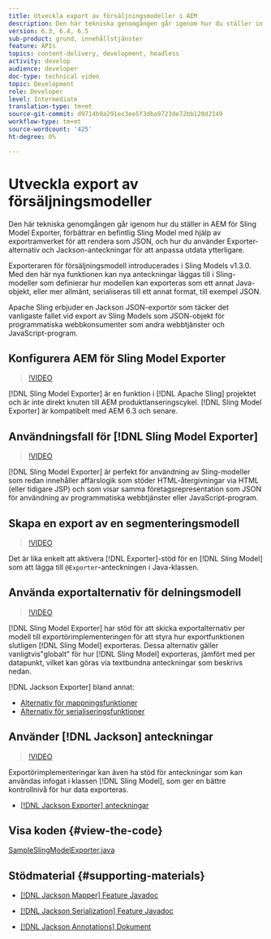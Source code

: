 ```yaml
---
title: Utveckla export av försäljningsmodeller i AEM
description: Den här tekniska genomgången går igenom hur du ställer in AEM för Sling Model Exporter, förbättrar en befintlig Sling Model med hjälp av exportramverket för att rendera som JSON, och hur du använder Exporter-alternativ och Jackson-anteckningar för att anpassa utdata ytterligare.
version: 6.3, 6.4, 6.5
sub-product: grund, innehållstjänster
feature: APIs
topics: content-delivery, development, headless
activity: develop
audience: developer
doc-type: technical video
topic: Development
role: Developer
level: Intermediate
translation-type: tm+mt
source-git-commit: d9714b9a291ec3ee5f3dba9723de72bb120d2149
workflow-type: tm+mt
source-wordcount: '425'
ht-degree: 0%

---
```



# Utveckla export av försäljningsmodeller

Den här tekniska genomgången går igenom hur du ställer in AEM för Sling Model Exporter, förbättrar en befintlig Sling Model med hjälp av exportramverket för att rendera som JSON, och hur du använder Exporter-alternativ och Jackson-anteckningar för att anpassa utdata ytterligare.

Exporteraren för försäljningsmodell introducerades i Sling Models v1.3.0. Med den här nya funktionen kan nya anteckningar läggas till i Sling-modeller som definierar hur modellen kan exporteras som ett annat Java-objekt, eller mer allmänt, serialiseras till ett annat format, till exempel JSON.

Apache Sling erbjuder en Jackson JSON-exportör som täcker det vanligaste fallet vid export av Sling Models som JSON-objekt för programmatiska webbkonsumenter som andra webbtjänster och JavaScript-program.

## Konfigurera AEM för Sling Model Exporter

>[!VIDEO](https://video.tv.adobe.com/v/16862/?quality=12&learn=on)

[!DNL Sling Model Exporter] är en funktion i  [!DNL Apache Sling] projektet och är inte direkt knuten till AEM produktlanseringscykel. [!DNL Sling Model Exporter] är kompatibelt med AEM 6.3 och senare.

## Användningsfall för [!DNL Sling Model Exporter]

>[!VIDEO](https://video.tv.adobe.com/v/16863/?quality=12&learn=on)

[!DNL Sling Model Exporter] är perfekt för användning av Sling-modeller som redan innehåller affärslogik som stöder HTML-återgivningar via HTML (eller tidigare JSP) och som visar samma företagsrepresentation som JSON för användning av programmatiska webbtjänster eller JavaScript-program.

## Skapa en export av en segmenteringsmodell

>[!VIDEO](https://video.tv.adobe.com/v/16864/?quality=12&learn=on)

Det är lika enkelt att aktivera [!DNL Exporter]-stöd för en [!DNL Sling Model] som att lägga till `@Exporter`-anteckningen i Java-klassen.

## Använda exportalternativ för delningsmodell

>[!VIDEO](https://video.tv.adobe.com/v/16865/?quality=12&learn=on)

[!DNL Sling Model Exporter] har stöd för att skicka exportalternativ per modell till exportörimplementeringen för att styra hur exportfunktionen slutligen  [!DNL Sling Model] exporteras. Dessa alternativ gäller vanligtvis&quot;globalt&quot; för hur [!DNL Sling Model] exporteras, jämfört med per datapunkt, vilket kan göras via textbundna anteckningar som beskrivs nedan.

[!DNL Jackson Exporter] bland annat:

* [Alternativ för mappningsfunktioner](https://static.javadoc.io/com.fasterxml.jackson.core/jackson-databind/2.8.5/com/fasterxml/jackson/databind/MapperFeature.html)
* [Alternativ för serialiseringsfunktioner](https://static.javadoc.io/com.fasterxml.jackson.core/jackson-databind/2.8.5/com/fasterxml/jackson/databind/SerializationFeature.html)

## Använder [!DNL Jackson] anteckningar

>[!VIDEO](https://video.tv.adobe.com/v/16866/?quality=12&learn=on)

Exportörimplementeringar kan även ha stöd för anteckningar som kan användas infogat i klassen [!DNL Sling Model], som ger en bättre kontrollnivå för hur data exporteras.

* [[!DNL Jackson Exporter] anteckningar](https://github.com/FasterXML/jackson-annotations/wiki/Jackson-Annotations)

## Visa koden {#view-the-code}

[SampleSlingModelExporter.java](https://github.com/Adobe-Consulting-Services/acs-aem-samples/blob/master/core/src/main/java/com/adobe/acs/samples/models/SampleSlingModelExporter.java)

## Stödmaterial {#supporting-materials}

* [[!DNL Jackson Mapper] Feature Javadoc](https://static.javadoc.io/com.fasterxml.jackson.core/jackson-databind/2.8.5/com/fasterxml/jackson/databind/MapperFeature.html)
* [[!DNL Jackson Serialization] Feature Javadoc](https://static.javadoc.io/com.fasterxml.jackson.core/jackson-databind/2.8.5/com/fasterxml/jackson/databind/SerializationFeature.html)

* [[!DNL Jackson Annotations] Dokument](https://github.com/FasterXML/jackson-annotations/wiki/Jackson-Annotations)
